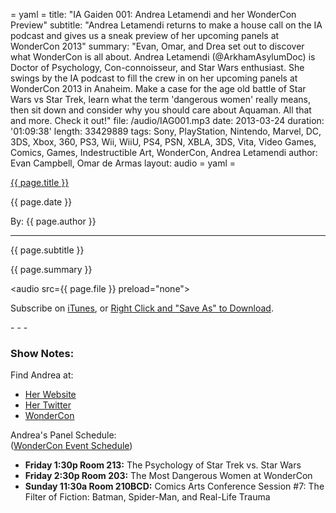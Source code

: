 = yaml =
title: "IA Gaiden 001: Andrea Letamendi and her WonderCon Preview"
subtitle: "Andrea Letamendi returns to make a house call on the IA podcast and gives us a sneak preview of her upcoming panels at WonderCon 2013"
summary: "Evan, Omar, and Drea set out to discover what WonderCon is all about. Andrea Letamendi (@ArkhamAsylumDoc) is Doctor of Psychology, Con-connoisseur, and Star Wars enthusiast. She swings by the IA podcast to fill the crew in on her upcoming panels at WonderCon 2013 in Anaheim. Make a case for the age old battle of Star Wars vs Star Trek, learn what the term 'dangerous women' really means, then sit down and consider why you should care about Aquaman. All that and more. Check it out!"
file: /audio/IAG001.mp3
date: 2013-03-24
duration: '01:09:38'
length: 33429889
tags: Sony, PlayStation, Nintendo, Marvel, DC, 3DS, Xbox, 360, PS3, Wii, WiiU, PS4, PSN, XBLA, 3DS, Vita, Video Games, Comics, Games, Indestructible Art, WonderCon, Andrea Letamendi
author: Evan Campbell, Omar de Armas
layout: audio
= yaml =

<a href="{{ page.url }}" class='postTitleLink'><p class='postTitle'>{{ page.title }}</p></a>
<p class='postPublished'>{{ page.date }}</p>
<p class='postAuthor'>By: {{ page.author }}</p>
<hr>
<p class='podcastSummary'>{{ page.subtitle }}</p>

<p class='podcastSummary'>{{ page.summary }}</p>

<audio src={{ page.file }} preload="none"></audio>
<p class='subLinks'>Subscribe on <a href='http://bit.ly/iapodcast'>iTunes</a>, or <a href={{ page.file }}>Right Click and "Save As" to Download</a>.</p>
- - -

### Show Notes:  ###
Find Andrea at:  
  
* [Her Website](http://www.underthemaskonline.com)  
* [Her Twitter](https://twitter.com/ArkhamAsylumDoc)  
* [WonderCon](http://www.comic-con.org/wca)  
  
Andrea's Panel Schedule:  
([WonderCon Event Schedule](http://www.comic-con.org/wca/programming-schedule))  
  
* **Friday 1:30p Room 213:** The Psychology of Star Trek vs. Star Wars
* **Friday 2:30p Room 203:** The Most Dangerous Women at WonderCon
* **Sunday 11:30a Room 210BCD:** Comics Arts Conference Session #7: The Filter of Fiction: Batman, Spider-Man, and Real-Life Trauma